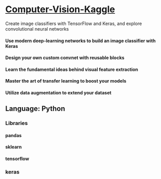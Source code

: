 # [Computer-Vision-Kaggle](https://www.kaggle.com/learn/computer-vision)
Create image classifiers with TensorFlow and Keras, and explore convolutional neural networks
#### Use modern deep-learning networks to build an image classifier with Keras
#### Design your own custom convnet with reusable blocks
#### Learn the fundamental ideas behind visual feature extraction
#### Master the art of transfer learning to boost your models
#### Utilize data augmentation to extend your dataset

## Language: Python
### Libraries
#### pandas
#### sklearn
#### tensorflow
### keras


